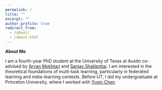```yaml
---
permalink: /
title: ""
excerpt: ""
author_profile: true
redirect_from: 
  - /about/
  - /about.html
---
```


**About Me**

I am a fourth-year PhD student at the University of Texas at Austin co-advised by [Aryan Mokhtari](https://sites.utexas.edu/mokhtari/) and [Sanjay Shakkottai](https://sites.google.com/view/sanjay-shakkottai/home). I am interested in the theoretical foundations of multi-task learning, particularly in federated learning and meta-learning contexts. Before UT, I did my undergraduate at Princeton University, where I worked with [Yuxin Chen](https://yuxin-chen.xyz/). 
